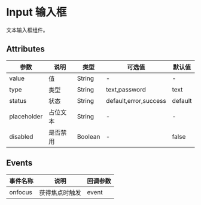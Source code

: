 # Input 输入框

文本输入框组件。

## Attributes
|参数|说明|类型|可选值|默认值|
|---|---|---|---|---|
|value|值|String|-|-|
|type|类型|String|text,password|text|
|status|状态|String|default,error,success|default|
|placeholder|占位文本|String|-|-|
|disabled|是否禁用|Boolean|-|false|

## Events
|事件名称|说明|回调参数|
|---|---|---|
|onfocus|获得焦点时触发|event